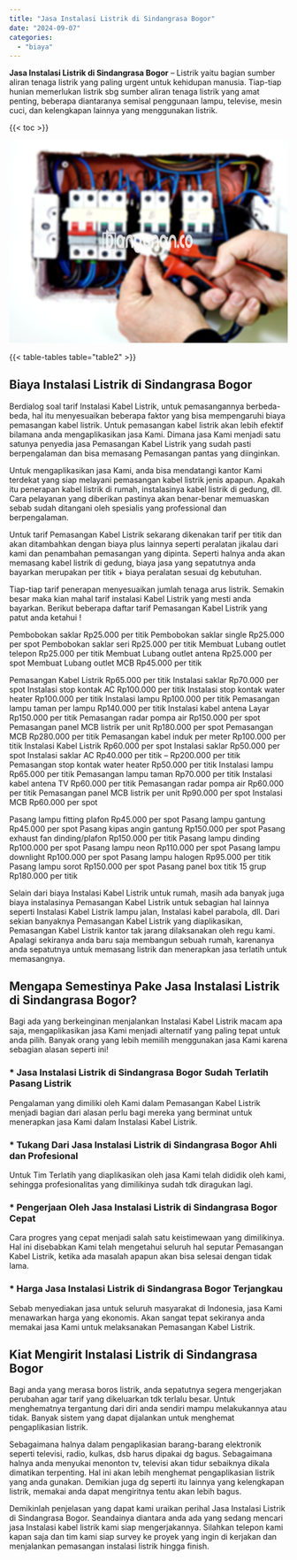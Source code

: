 ```yaml
---
title: "Jasa Instalasi Listrik di Sindangrasa Bogor"
date: "2024-09-07"
categories: 
  - "biaya"
---
```


**Jasa Instalasi Listrik di Sindangrasa Bogor** – Listrik yaitu bagian sumber aliran tenaga listrik yang paling urgent untuk kehidupan manusia. Tiap-tiap hunian memerlukan listrik sbg sumber aliran tenaga listrik yang amat penting, beberapa diantaranya semisal penggunaan lampu, televise, mesin cuci, dan kelengkapan lainnya yang menggunakan listrik.

{{< toc >}}

![Jasa Instalasi Listrik di Sindangrasa Bogor](/images/instalasi-listrik-murah19.png)

{{< table-tables table="table2" >}}

## Biaya Instalasi Listrik di Sindangrasa Bogor

Berdialog soal tarif Instalasi Kabel Listrik, untuk pemasangannya berbeda-beda, hal itu menyesuaikan beberapa faktor yang bisa mempengaruhi biaya pemasangan kabel listrik. Untuk pemasangan kabel listrik akan lebih efektif bilamana anda mengaplikasikan jasa Kami. Dimana jasa Kami menjadi satu satunya penyedia jasa Pemasangan Kabel Listrik yang sudah pasti berpengalaman dan bisa memasang Pemasangan pantas yang diinginkan.

Untuk mengaplikasikan jasa Kami, anda bisa mendatangi kantor Kami terdekat yang siap melayani pemasangan kabel listrik jenis apapun. Apakah itu penerapan kabel listrik di rumah, instalasinya kabel listrik di gedung, dll. Cara pelayanan yang diberikan pastinya akan benar-benar memuaskan sebab sudah ditangani oleh spesialis yang professional dan berpengalaman.

Untuk tarif Pemasangan Kabel Listrik sekarang dikenakan tarif per titik dan akan ditambahkan dengan biaya plus lainnya seperti peralatan jikalau dari kami dan penambahan pemasangan yang dipinta. Seperti halnya anda akan memasang kabel listrik di gedung, biaya jasa yang sepatutnya anda bayarkan merupakan per titik + biaya peralatan sesuai dg kebutuhan.

Tiap-tiap tarif penerapan menyesuaikan jumlah tenaga arus listrik. Semakin besar maka kian mahal tarif instalasi Kabel Listrik yang mesti anda bayarkan. Berikut beberapa daftar tarif Pemasangan Kabel Listrik yang patut anda ketahui !

Pembobokan saklar Rp25.000 per titik Pembobokan saklar single Rp25.000 per spot Pembobokan saklar seri Rp25.000 per titik Membuat Lubang outlet telepon Rp25.000 per titik Membuat Lubang outlet antena Rp25.000 per spot Membuat Lubang outlet MCB Rp45.000 per titik

Pemasangan Kabel Listrik Rp65.000 per titik Instalasi saklar Rp70.000 per spot Instalasi stop kontak AC Rp100.000 per titik Instalasi stop kontak water heater Rp100.000 per titik Instalasi lampu Rp100.000 per titik Pemasangan lampu taman per lampu Rp140.000 per titik Instalasi kabel antena Layar Rp150.000 per titik Pemasangan radar pompa air Rp150.000 per spot Pemasangan panel MCB listrik per unit Rp180.000 per spot Pemasangan MCB Rp280.000 per titik Pemasangan kabel induk per meter Rp100.000 per titik Instalasi Kabel Listrik Rp60.000 per spot Instalasi saklar Rp50.000 per spot Instalasi saklar AC Rp40.000 per titik – Rp200.000 per titik Pemasangan stop kontak water heater Rp50.000 per titik Instalasi lampu Rp65.000 per titik Pemasangan lampu taman Rp70.000 per titik Instalasi kabel antena TV Rp60.000 per titik Pemasangan radar pompa air Rp60.000 per titik Pemasangan panel MCB listrik per unit Rp90.000 per spot Instalasi MCB Rp60.000 per spot

Pasang lampu fitting plafon Rp45.000 per spot Pasang lampu gantung Rp45.000 per spot Pasang kipas angin gantung Rp150.000 per spot Pasang exhaust fan dinding/plafon Rp150.000 per titik Pasang lampu dinding Rp100.000 per spot Pasang lampu neon Rp110.000 per spot Pasang lampu downlight Rp100.000 per spot Pasang lampu halogen Rp95.000 per titik Pasang lampu sorot Rp150.000 per spot Pasang panel box titik 15 grup Rp180.000 per titik

Selain dari biaya Instalasi Kabel Listrik untuk rumah, masih ada banyak juga biaya instalasinya Pemasangan Kabel Listrik untuk sebagian hal lainnya seperti Instalasi Kabel Listrik lampu jalan, Instalasi kabel parabola, dll. Dari sekian banyaknya Pemasangan Kabel Listrik yang diaplikasikan, Pemasangan Kabel Listrik kantor tak jarang dilaksanakan oleh regu kami. Apalagi sekiranya anda baru saja membangun sebuah rumah, karenanya anda sepatutnya untuk memasang listrik dan menerapkan jasa terlatih untuk memasangnya.

## Mengapa Semestinya Pake Jasa Instalasi Listrik di Sindangrasa Bogor?

Bagi ada yang berkeinginan menjalankan Instalasi Kabel Listrik macam apa saja, mengaplikasikan jasa Kami menjadi alternatif yang paling tepat untuk anda pilih. Banyak orang yang lebih memilih menggunakan jasa Kami karena sebagian alasan seperti ini!

### \* Jasa Instalasi Listrik di Sindangrasa Bogor Sudah Terlatih Pasang Listrik

Pengalaman yang dimiliki oleh Kami dalam Pemasangan Kabel Listrik menjadi bagian dari alasan perlu bagi mereka yang berminat untuk menerapkan jasa Kami dalam Instalasi Kabel Listrik.

### \* Tukang Dari Jasa Instalasi Listrik di Sindangrasa Bogor Ahli dan Profesional

Untuk Tim Terlatih yang diaplikasikan oleh jasa Kami telah dididik oleh kami, sehingga profesionalitas yang dimilikinya sudah tdk diragukan lagi.

### \* Pengerjaan Oleh Jasa Instalasi Listrik di Sindangrasa Bogor Cepat

Cara progres yang cepat menjadi salah satu keistimewaan yang dimilikinya. Hal ini disebabkan Kami telah mengetahui seluruh hal seputar Pemasangan Kabel Listrik, ketika ada masalah apapun akan bisa selesai dengan tidak lama.

### \* Harga Jasa Instalasi Listrik di Sindangrasa Bogor Terjangkau

Sebab menyediakan jasa untuk seluruh masyarakat di Indonesia, jasa Kami menawarkan harga yang ekonomis. Akan sangat tepat sekiranya anda memakai jasa Kami untuk melaksanakan Pemasangan Kabel Listrik.

## Kiat Mengirit Instalasi Listrik di Sindangrasa Bogor


Bagi anda yang merasa boros listrik, anda sepatutnya segera mengerjakan perubahan agar tarif yang dikeluarkan tdk terlalu besar. Untuk menghematnya tergantung dari diri anda sendiri mampu melakukannya atau tidak. Banyak sistem yang dapat dijalankan untuk menghemat pengaplikasian listrik.

Sebagaimana halnya dalam pengaplikasian barang-barang elektronik seperti televisi, radio, kulkas, dsb harus dipakai dg bagus. Sebagaimana halnya anda menyukai menonton tv, televisi akan tidur sebaiknya dikala dimatikan terpenting. Hal ini akan lebih menghemat pengaplikasian listrik yang anda gunakan. Demikian juga dg seperti itu lainnya yang kelengkapan listrik, memakai anda dapat mengiritnya tentu akan lebih bagus.

Demikinlah penjelasan yang dapat kami uraikan perihal Jasa Instalasi Listrik di Sindangrasa Bogor. Seandainya diantara anda ada yang sedang mencari jasa Instalasi kabel listrik kami siap mengerjakannya. Silahkan telepon kami kapan saja dan tim kami siap survey ke proyek yang ingin di kerjakan dan menjalankan pemasangan instalasi listrik hingga finish.
